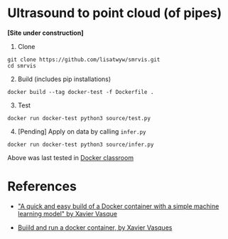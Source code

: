 # Ultrasound to point cloud (of pipes)

**[Site under construction]**


1. Clone
```
git clone https://github.com/lisatwyw/smrvis.git
cd smrvis
```

2. Build (includes pip installations)
```
docker build --tag docker-test -f Dockerfile .
```
 
3. Test

```
docker run docker-test python3 source/test.py
```

4. [Pending] Apply on data by calling ```infer.py```
```
docker run docker-test python3 source/infer.py
```

Above was last tested in [Docker classroom](https://training.play-with-docker.com/beginner-linux/)

# References  

- ["A quick and easy build of a Docker container with a simple machine learning model" by Xavier Vasque](https://towardsdatascience.com/build-and-run-a-docker-container-for-your-machine-learning-model-60209c2d7a7f)

- [Buiild and run a docker container, by Xavier Vasques](https://towardsdatascience.com/build-and-run-a-docker-container-for-your-machine-learning-model-60209c2d7a7f)

